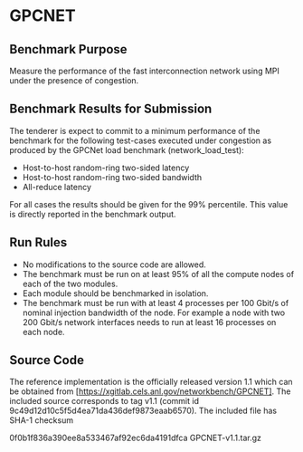 GPCNET
======


Benchmark Purpose
-----------------

Measure the performance of the fast interconnection network using MPI
under the presence of congestion.


Benchmark Results for Submission
--------------------------------

The tenderer is expect to commit to a minimum performance of the
benchmark for the following test-cases executed under congestion
as produced by the GPCNet load benchmark (network_load_test):

* Host-to-host random-ring two-sided latency
* Host-to-host random-ring two-sided bandwidth
* All-reduce latency

For all cases the results should be given for the 99% percentile.
This value is directly reported in the benchmark output.


Run Rules
---------

* No modifications to the source code are allowed.
* The benchmark must be run on at least 95% of all the compute nodes
  of each of the two modules.
* Each module should be benchmarked in isolation.
* The benchmark must be run with at least 4 processes per 100 Gbit/s
  of nominal injection bandwidth of the node.  For example a node
  with two 200 Gbit/s network interfaces needs to run at least 16 processes
  on each node.


Source Code
-----------

The reference implementation is the officially released version 1.1
which can be obtained from [https://xgitlab.cels.anl.gov/networkbench/GPCNET].
The included source corresponds to tag v1.1
(commit id 9c49d12d10c5f5d4ea71da436def9873eaab6570).
The included file has SHA-1 checksum

0f0b1f836a390ee8a533467af92ec6da4191dfca  GPCNET-v1.1.tar.gz
